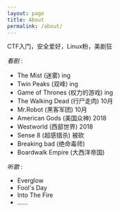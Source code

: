 ```yaml
---
layout: page
title: About
permalink: /about/
---
```


CTF入门，安全爱好，Linux粉，美剧狂



*看剧* :

- The Mist (迷雾) ing
- Twin Peaks (双峰) ing
- Game of Thrones (权力的游戏) ing
- The Walking Dead (行尸走肉) 10月
- Mr.Robot (黑客军团) 10月
- American Gods (美国众神) 2018
- Westworld (西部世界) 2018
- Sense 8 (超感猎杀) 被砍
- Breaking bad (绝命毒师) 
- Boardwalk Empire (大西洋帝国) 



*听歌* :

- Everglow
- Fool's Day
- Into The Fire
- ......